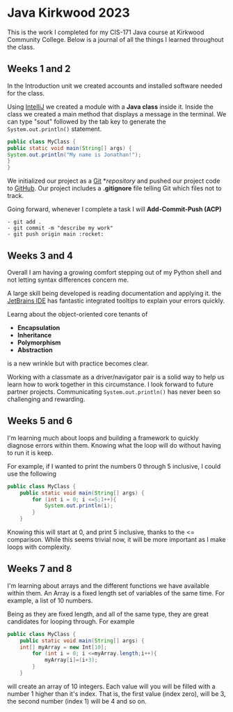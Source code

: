 # Java Kirkwood 2023

This is the work I completed for my CIS-171 Java course at Kirkwood Community
College. Below is a journal of all the things I learned throughout 
the class.

## Weeks 1 and 2

In the Introduction unit we created accounts and installed software 
needed for the class.

Using [IntelliJ](https://www.jetbrains.com/idea/download/) we created a module with a **Java class** inside it. 
Inside the class we created a main method that displays a message in
the terminal. We can type "sout" followed by the tab key to generate 
the `System.out.println()` statement.

```java
public class MyClass {
public static void main(String[] args) {
System.out.println("My name is Jonathan!");
}
}
```
We initialized our project as a [Git](https://git-scm.com/downloads) **repository* and pushed our
project code to [GitHub](https://www.github.com/signup/). Our project includes a **.gitignore** 
file telling Git which files not to track.

Going forward, whenever I complete a task I will **Add-Commit-Push (ACP)**

    - git add .
    - git commit -m "describe my work"
    - git push origin main :rocket:

## Weeks 3 and 4
Overall I am having a growing comfort stepping out of my Python 
shell and not letting syntax differences concern me.

A large skill being developed is reading documentation and applying it.
the [JetBrains IDE](https://www.jetbrains.com/idea/download/) 
has fantastic integrated tooltips to explain your errors quickly.

Learng about the object-oriented core tenants of
* **Encapsulation**
* **Inheritance**
* **Polymorphism**
* **Abstraction** 

is a new wrinkle  but with practice becomes clear.

Working with a classmate as a driver/navigator pair is a solid way to 
help us learn how to work together in this circumstance. I look forward
to future partner projects. Communicating `System.out.println()` has never 
been so challenging and rewarding.

## Weeks 5 and 6
I'm learning much about loops and building a framework to quickly
diagnose errors within them. Knowing what the loop will do
without having to run it is keep. 

For example, if I wanted to print the numbers 0 through 5 inclusive,
I could use the following

```java
public class MyClass {
    public static void main(String[] args) {
        for (int i = 0; i <=5;1++){
            System.out.println(i);
        }
    }


```
Knowing this will start at 0, and print 5 inclusive, thanks to the <= comparison.
While this seems trivial now, it will be more important as I make loops
with complexity.

## Weeks 7 and 8
I'm learning about arrays and the different functions we have available
within them. An Array is a fixed length set of variables of the same time. 
For example, a list of 10 numbers. 

Being as they are fixed length, and all of the same type, they are great candidates
for looping through. For example
```java
public class MyClass {
    public static void main(String[] args) {
    int[] myArray = new Int[10];
        for (int i = 0; i <=myArray.length;i++){
            myArray[i]=(i+3);
        }
    }

```
will create an array of 10 integers. 
Each value will you will be filled with a number 1 higher than it's index.
That is, the first value (index zero), will be 3, the second number (index 1) 
will be 4 and so on.

